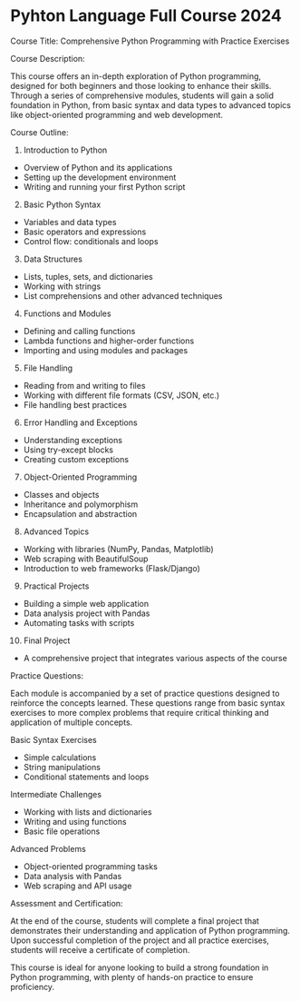 # Pyhton Language Full Course 2024

Course Title: Comprehensive Python Programming with Practice Exercises

Course Description:

This course offers an in-depth exploration of Python programming, designed for both beginners and those looking to enhance their skills. Through a series of comprehensive modules, students will gain a solid foundation in Python, from basic syntax and data types to advanced topics like object-oriented programming and web development.

Course Outline:

1. Introduction to Python

- Overview of Python and its applications
- Setting up the development environment
- Writing and running your first Python script

2. Basic Python Syntax

- Variables and data types
- Basic operators and expressions
- Control flow: conditionals and loops

3. Data Structures

- Lists, tuples, sets, and dictionaries
- Working with strings
- List comprehensions and other advanced techniques

4. Functions and Modules

- Defining and calling functions
- Lambda functions and higher-order functions
- Importing and using modules and packages

5. File Handling

- Reading from and writing to files
- Working with different file formats (CSV, JSON, etc.)
- File handling best practices

6. Error Handling and Exceptions

- Understanding exceptions
- Using try-except blocks
- Creating custom exceptions

7. Object-Oriented Programming

- Classes and objects
- Inheritance and polymorphism
- Encapsulation and abstraction

8. Advanced Topics

- Working with libraries (NumPy, Pandas, Matplotlib)
- Web scraping with BeautifulSoup
- Introduction to web frameworks (Flask/Django)

9. Practical Projects

- Building a simple web application
- Data analysis project with Pandas
- Automating tasks with scripts

10. Final Project

- A comprehensive project that integrates various aspects of the course

Practice Questions:

Each module is accompanied by a set of practice questions designed to reinforce the concepts learned. These questions range from basic syntax exercises to more complex problems that require critical thinking and application of multiple concepts.

Basic Syntax Exercises

- Simple calculations
- String manipulations
- Conditional statements and loops

Intermediate Challenges

- Working with lists and dictionaries
- Writing and using functions
- Basic file operations

Advanced Problems

- Object-oriented programming tasks
- Data analysis with Pandas
- Web scraping and API usage


Assessment and Certification:

At the end of the course, students will complete a final project that demonstrates their understanding and application of Python programming. Upon successful completion of the project and all practice exercises, students will receive a certificate of completion.

This course is ideal for anyone looking to build a strong foundation in Python programming, with plenty of hands-on practice to ensure proficiency.
